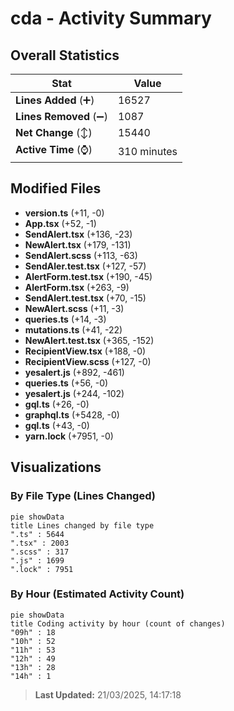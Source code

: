 # cda - Activity Summary 

## Overall Statistics

| Stat                   | Value                                                             |
| ---------------------- | ----------------------------------------------------------------- |
| **Lines Added** (➕)   | 16527                                          |
| **Lines Removed** (➖) | 1087                                        |
| **Net Change** (↕)    | 15440                |
| **Active Time** (⌚)   | 310 minutes |


## Modified Files
- **version.ts** (+11, -0)
- **App.tsx** (+52, -1)
- **SendAlert.tsx** (+136, -23)
- **NewAlert.tsx** (+179, -131)
- **SendAlert.scss** (+113, -63)
- **SendAler.test.tsx** (+127, -57)
- **AlertForm.test.tsx** (+190, -45)
- **AlertForm.tsx** (+263, -9)
- **SendAlert.test.tsx** (+70, -15)
- **NewAlert.scss** (+11, -3)
- **queries.ts** (+14, -3)
- **mutations.ts** (+41, -22)
- **NewAlert.test.tsx** (+365, -152)
- **RecipientView.tsx** (+188, -0)
- **RecipientView.scss** (+127, -0)
- **yesalert.js** (+892, -461)
- **queries.ts** (+56, -0)
- **yesalert.js** (+244, -102)
- **gql.ts** (+26, -0)
- **graphql.ts** (+5428, -0)
- **gql.ts** (+43, -0)
- **yarn.lock** (+7951, -0)

## Visualizations

### By File Type (Lines Changed)

```mermaid
pie showData
title Lines changed by file type
".ts" : 5644
".tsx" : 2003
".scss" : 317
".js" : 1699
".lock" : 7951
```

### By Hour (Estimated Activity Count)

```mermaid
pie showData
title Coding activity by hour (count of changes)
"09h" : 18
"10h" : 52
"11h" : 53
"12h" : 49
"13h" : 28
"14h" : 1
```


> **Last Updated:** 21/03/2025, 14:17:18